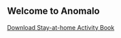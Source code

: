 <h2>Welcome to Anomalo</h2>
<a href="https://bit.ly/anomaloactivitybook" target="_blank" rel="noopener noreferrer">Download Stay-at-home Activity Book</a>

